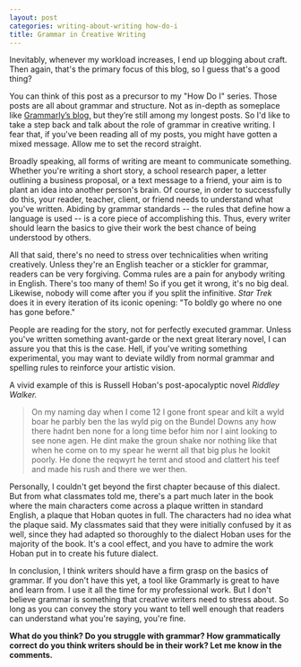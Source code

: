 ```yaml
---
layout: post
categories: writing-about-writing how-do-i
title: Grammar in Creative Writing
---
```


Inevitably, whenever my workload increases, I end up blogging about craft. Then again, that's the primary focus of this blog, so I guess that's a good thing?

You can think of this post as a precursor to my "How Do I" series. Those posts are all about grammar and structure. Not as in-depth as someplace like [Grammarly’s blog,](https://www.grammarly.com/blog/) but they’re still among my longest posts. So I'd like to take a step back and talk about the role of grammar in creative writing. I fear that, if you've been reading all of my posts, you might have gotten a mixed message. Allow me to set the record straight.

<!--excerpt-->

Broadly speaking, all forms of writing are meant to communicate something. Whether you're writing a short story, a school research paper, a letter outlining a business proposal, or a text message to a friend, your aim is to plant an idea into another person's brain. Of course, in order to successfully do this, your reader, teacher, client, or friend needs to understand what you've written. Abiding by grammar standards -- the rules that define how a language is used -- is a core piece of accomplishing this. Thus, every writer should learn the basics to give their work the best chance of being understood by others.

All that said, there's no need to stress over technicalities when writing creatively. Unless they're an English teacher or a stickler for grammar, readers can be very forgiving. Comma rules are a pain for anybody writing in English. There's too many of them! So if you get it wrong, it's no big deal. Likewise, nobody will come after you if you split the infinitive. *Star Trek* does it in every iteration of its iconic opening: "To boldly go where no one has gone before."

People are reading for the story, not for perfectly executed grammar. Unless you've written something avant-garde or the next great literary novel, I can assure you that this is the case. Hell, if you've writing something experimental, you may want to deviate wildly from normal grammar and spelling rules to reinforce your artistic vision.

A vivid example of this is Russell Hoban's post-apocalyptic novel *Riddley Walker.*

>On my naming day when I come 12 I gone front spear and kilt a wyld boar he parbly ben the las wyld pig on the Bundel Downs any how there hadnt ben none for a long time befor him nor I aint looking to see none agen. He dint make the groun shake nor nothing like that when he come on to my spear he wernt all that big plus he lookit poorly. He done the reqwyrt he ternt and stood and clattert his teef and made his rush and there we wer then.

Personally, I couldn't get beyond the first chapter because of this dialect. But from what classmates told me, there's a part much later in the book where the main characters come across a plaque written in standard English, a plaque that Hoban quotes in full. The characters had no idea what the plaque said. My classmates said that they were initially confused by it as well, since they had adapted so thoroughly to the dialect Hoban uses for the majority of the book. It's a cool effect, and you have to admire the work Hoban put in to create his future dialect.

In conclusion, I think writers should have a firm grasp on the basics of grammar. If you don't have this yet, a tool like Grammarly is great to have and learn from. I use it all the time for my professional work. But I don't believe grammar is something that creative writers need to stress about. So long as you can convey the story you want to tell well enough that readers can understand what you're saying, you're fine.

**What do you think? Do you struggle with grammar? How grammatically correct do you think writers should be in their work? Let me know in the comments.**
